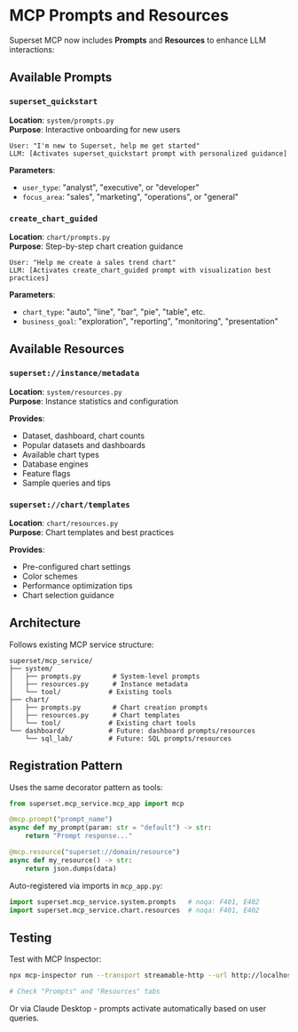 # MCP Prompts and Resources

Superset MCP now includes **Prompts** and **Resources** to enhance LLM interactions:

## Available Prompts

### `superset_quickstart`
**Location**: `system/prompts.py`  
**Purpose**: Interactive onboarding for new users

```
User: "I'm new to Superset, help me get started"
LLM: [Activates superset_quickstart prompt with personalized guidance]
```

**Parameters**:
- `user_type`: "analyst", "executive", or "developer"
- `focus_area`: "sales", "marketing", "operations", or "general"

### `create_chart_guided`
**Location**: `chart/prompts.py`  
**Purpose**: Step-by-step chart creation guidance

```
User: "Help me create a sales trend chart"
LLM: [Activates create_chart_guided prompt with visualization best practices]
```

**Parameters**:
- `chart_type`: "auto", "line", "bar", "pie", "table", etc.
- `business_goal`: "exploration", "reporting", "monitoring", "presentation"

## Available Resources

### `superset://instance/metadata`
**Location**: `system/resources.py`  
**Purpose**: Instance statistics and configuration

**Provides**:
- Dataset, dashboard, chart counts
- Popular datasets and dashboards
- Available chart types
- Database engines
- Feature flags
- Sample queries and tips

### `superset://chart/templates`
**Location**: `chart/resources.py`  
**Purpose**: Chart templates and best practices

**Provides**:
- Pre-configured chart settings
- Color schemes
- Performance optimization tips  
- Chart selection guidance

## Architecture

Follows existing MCP service structure:
```
superset/mcp_service/
├── system/
│   ├── prompts.py        # System-level prompts
│   ├── resources.py      # Instance metadata
│   └── tool/            # Existing tools
├── chart/
│   ├── prompts.py        # Chart creation prompts  
│   ├── resources.py      # Chart templates
│   └── tool/            # Existing chart tools
└── dashboard/           # Future: dashboard prompts/resources
    └── sql_lab/         # Future: SQL prompts/resources
```

## Registration Pattern

Uses the same decorator pattern as tools:

```python
from superset.mcp_service.mcp_app import mcp

@mcp.prompt("prompt_name")
async def my_prompt(param: str = "default") -> str:
    return "Prompt response..."

@mcp.resource("superset://domain/resource")
async def my_resource() -> str:
    return json.dumps(data)
```

Auto-registered via imports in `mcp_app.py`:
```python
import superset.mcp_service.system.prompts   # noqa: F401, E402
import superset.mcp_service.chart.resources  # noqa: F401, E402
```

## Testing

Test with MCP Inspector:
```bash
npx mcp-inspector run --transport streamable-http --url http://localhost:5008

# Check "Prompts" and "Resources" tabs
```

Or via Claude Desktop - prompts activate automatically based on user queries.
